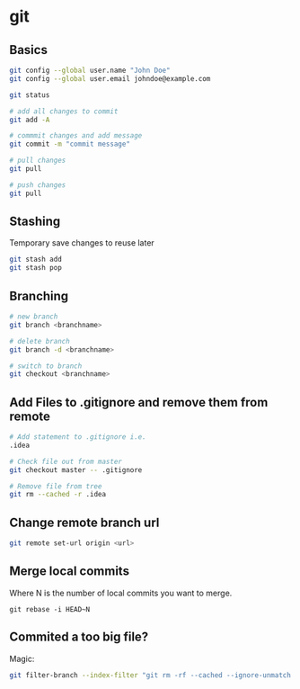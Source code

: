 # git



## Basics

````bash
git config --global user.name "John Doe"
git config --global user.email johndoe@example.com

git status

# add all changes to commit
git add -A

# commmit changes and add message
git commit -m "commit message"

# pull changes
git pull

# push changes
git pull
````



## Stashing

Temporary save changes to reuse later

````bash
git stash add 
git stash pop
````



## Branching

````bash
# new branch
git branch <branchname>

# delete branch
git branch -d <branchname>

# switch to branch
git checkout <branchname>
````



## Add Files to .gitignore and remove them from remote

````bash
# Add statement to .gitignore i.e.
.idea

# Check file out from master
git checkout master -- .gitignore

# Remove file from tree
git rm --cached -r .idea
````



## Change remote branch url

````bash
git remote set-url origin <url>
````



## Merge local commits

Where N is the number of local commits you want to merge.

```
git rebase -i HEAD~N
```



## Commited a too big file?

Magic:

```bash
git filter-branch --index-filter "git rm -rf --cached --ignore-unmatch path_to_file" HEAD
```